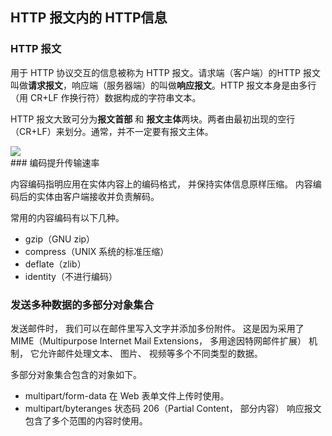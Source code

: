 ## HTTP 报文内的 HTTP信息

### HTTP 报文

用于 HTTP 协议交互的信息被称为 HTTP 报文。请求端（客户端）的HTTP 报文叫做**请求报文**，响应端（服务器端）的叫做**响应报文**。HTTP 报文本身是由多行（用 CR+LF 作换行符）数据构成的字符串文本。

HTTP 报文大致可分为**报文首部** 和 **报文主体**两块。两者由最初出现的空行（CR+LF）来划分。通常，并不一定要有报文主体。

<div>
    <image src="../img/3.1structure.png"></image>
</div>
### 编码提升传输速率

内容编码指明应用在实体内容上的编码格式， 并保持实体信息原样压缩。 内容编码后的实体由客户端接收并负责解码。 

常用的内容编码有以下几种。

- gzip（GNU zip）
- compress（UNIX 系统的标准压缩）
- deflate（zlib）
- identity（不进行编码） 

### 发送多种数据的多部分对象集合 

发送邮件时， 我们可以在邮件里写入文字并添加多份附件。 这是因为采用了 MIME（Multipurpose Internet Mail Extensions， 多用途因特网邮件扩展） 机制， 它允许邮件处理文本、 图片、 视频等多个不同类型的数据。  

多部分对象集合包含的对象如下。

- multipart/form-data
  在 Web 表单文件上传时使用。
- multipart/byteranges
  状态码 206（Partial Content， 部分内容） 响应报文包含了多个范围的内容时使用。